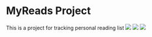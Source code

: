 # MyReads Project

This is a project for tracking personal reading list
<img src="https://video.udacity-data.com/topher/2017/May/590c0f12_react-project1-a/react-project1-a.png">
<img src="https://video.udacity-data.com/topher/2017/May/590c0f26_react-project1-b/react-project1-b.png">
<img src="https://video.udacity-data.com/topher/2017/July/595d48a9_correct-use-of-state/correct-use-of-state.gif">


